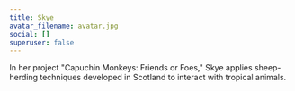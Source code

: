 ```yaml
---
title: Skye
avatar_filename: avatar.jpg
social: []
superuser: false
---
```

In her project "Capuchin Monkeys: Friends or Foes," Skye applies sheep-herding techniques developed in Scotland to interact with tropical animals.
